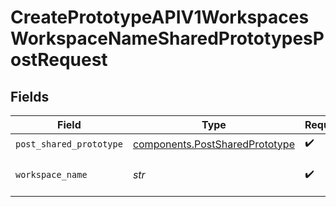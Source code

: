 # CreatePrototypeAPIV1WorkspacesWorkspaceNameSharedPrototypesPostRequest


## Fields

| Field                                                                            | Type                                                                             | Required                                                                         | Description                                                                      |
| -------------------------------------------------------------------------------- | -------------------------------------------------------------------------------- | -------------------------------------------------------------------------------- | -------------------------------------------------------------------------------- |
| `post_shared_prototype`                                                          | [components.PostSharedPrototype](../../models/components/postsharedprototype.md) | :heavy_check_mark:                                                               | N/A                                                                              |
| `workspace_name`                                                                 | *str*                                                                            | :heavy_check_mark:                                                               | Type the name of the workspace.                                                  |